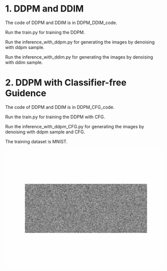 # 1. DDPM and DDIM
The code of DDPM and DDIM is in DDPM_DDIM_code.

Run the train.py for training the DDPM. 

Run the inference_with_ddpm.py for generating the images by denoising with ddpm sample.

Run the inference_with_ddim.py for generating the images by denoising with ddim sample.

# 2. DDPM with Classifier-free Guidence 

The code of DDPM and DDIM is in DDPM_CFG_code.

Run the train.py for training the DDPM with CFG. 

Run the inference_with_ddpm_CFG.py for generating the images by denoising with ddpm sample and CFG.

The training dataset is MNIST.

<img width="864" alt="image" src="https://github.com/Shengqi77/Diffusion_Learning/blob/main/DDPM_CFG_code/diffusion_grid.gif">


